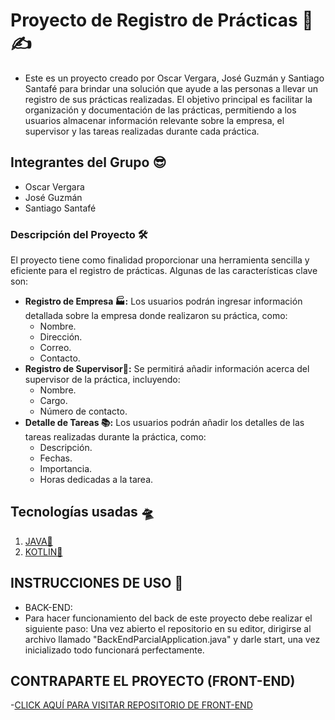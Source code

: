 # Proyecto de Registro de Prácticas 📖✍

- Este es un proyecto creado por Oscar Vergara, José Guzmán y Santiago Santafé para brindar una solución que ayude a las personas a llevar un registro de sus prácticas realizadas. El   objetivo principal es facilitar la organización y documentación de las prácticas, permitiendo a los usuarios almacenar información relevante sobre la empresa, el supervisor y las     tareas realizadas durante cada práctica.

## Integrantes del Grupo 😎
- Oscar Vergara
- José Guzmán
- Santiago Santafé

### Descripción del Proyecto 🛠
El proyecto tiene como finalidad proporcionar una herramienta sencilla y eficiente para el registro de prácticas. Algunas de las características clave son:
- __Registro de Empresa 🏭:__ 
  Los usuarios podrán ingresar información detallada sobre la empresa donde realizaron su práctica, como: 
  - Nombre.
  - Dirección.
  - Correo. 
  - Contacto.
- __Registro de Supervisor👮‍:__ 
  Se permitirá añadir información acerca del supervisor de la práctica, incluyendo: 
  - Nombre. 
  - Cargo. 
  - Número de contacto.
- __Detalle de Tareas 📚:__ 
  Los usuarios podrán añadir los detalles de las tareas realizadas durante la práctica, como: 
  - Descripción. 
  - Fechas. 
  - Importancia.
  - Horas dedicadas a la tarea.
  
 ## Tecnologías usadas 🛸
 1. [JAVA🔗](https://blog.hubspot.es/website/que-es-java)
 2. [KOTLIN🔗](https://gradle.org/kotlin/)

 ## INSTRUCCIONES DE USO 🧩
 - BACK-END: 
  - Para hacer funcionamiento del back de este proyecto debe realizar el siguiente paso: Una vez abierto el repositorio en su editor, dirigirse al archivo llamado              "BackEndParcialApplication.java" y darle start, una vez inicializado todo funcionará perfectamente.

## CONTRAPARTE EL PROYECTO (FRONT-END)
-[CLICK AQUÍ PARA VISITAR REPOSITORIO DE FRONT-END](https://github.com/joseph8884/frontend-pnt.git)
